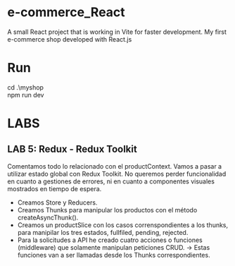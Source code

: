 # e-commerce_React
 A small React project that is working in Vite for faster development.
 My first e-commerce shop developed with React.js

# Run
cd .\myshop\
npm run dev

# LABS
 ## LAB 5: Redux - Redux Toolkit
 Comentamos todo lo relacionado con el productContext. Vamos a pasar a utilizar estado global con Redux Toolkit.
 No queremos perder funcionalidad en cuanto a gestiones de errores, ni en cuanto a componentes visuales mostrados en tiempo de espera.
 - Creamos Store y Reducers.
 - Creamos Thunks para manipular los productos con el método createAsyncThunk().
 - Creamos un productSlice con los casos correnspondientes a los thunks, para manipilar los tres estados, fullfiled, pending, rejected.
 - Para la solicitudes a API he creado cuatro acciones o funciones (middleware) que solamente manipulan peticiones CRUD. -> Estas funciones van a ser llamadas desde los Thunks correspondientes.
